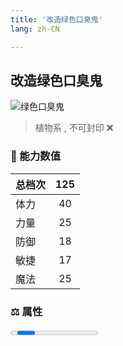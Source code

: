 ```yaml
---
title: '改造绿色口臭鬼'
lang: zh-CN

---
```


<RouterBack />

## 改造绿色口臭鬼

![绿色口臭鬼](https://user-images.githubusercontent.com/78347270/115957209-07a7f280-a53c-11eb-9cfb-525bf5e99594.gif) 


> 植物系 , 不可封印 :x:


### 💪 能力数值

| 总档次       | 125            |
| :----------- |:-------------:|
| 体力      | 40   <Stars :number="4" />  |
| 力量      | 25   <Stars :number="2.5" />  |
| 防御      | 18   <Stars :number="2" />  | 
| 敏捷      | 17  <Stars :number="1.5" />  | 
| 魔法      | 25  <Stars :number="2.5" />   | 


### ⚖️ 属性


<Progress earth :number="9" />

<Progress water :number="0" />

<Progress fire :number="0" />

<Progress wind :number="1" />

### ✨ 技能栏 <Strong>7个</Strong>

- 攻击
- 防御

### 👶 1级出现点

- 参考任务: :scroll: [宠物改造I](tasks/10)获取





